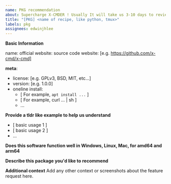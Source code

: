 ```yaml
---
name: PKG recommendation
about: Supercharge X-CMDER ! Usually It will take us 3-10 days to review, repkg/build, and test. You can search X-CMD's registry for existing packages in https://x-cmd.com/pkg. Thank you.
title: "[PKG] <name of recipe, like python, tmux>"
labels: pkg
assignees: edwinjhlee
---
```


**Basic Information**

name: <PKG name>
official website: 
source code website: [e.g. https://github.com/x-cmd/x-cmd]


<!-- We will be VERY grateful if you can kindly provide the information as below -->

**meta**:

- license: [e.g. GPLv3, BSD, MIT, etc...]
- version: [e.g. 1.0.0]
- oneline install:
  - [ For example, `apt install ...` ]
  - [ For example, curl ... | sh ]
  - ...

**Provide a tldr like example to help us understand**

- [ basic usage 1 ]
- [ basic usage 2 ]
- ...

**Does this software function well in Windows, Linux, Mac, for amd64 and arm64**

**Describe this package you'd like to recommend**

**Additional context**
Add any other context or screenshots about the feature request here.


